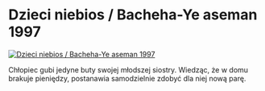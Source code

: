 Dzieci niebios / Bacheha-Ye aseman 1997 
=============
[![Dzieci niebios / Bacheha-Ye aseman 1997 ](http://vidos.pl/images/player.gif)](http://vidos.pl/dzieci-niebios-bacheha-ye-aseman-1997)

 Chłopiec gubi jedyne buty swojej młodszej siostry. Wiedząc, że w domu brakuje pieniędzy, postanawia samodzielnie zdobyć dla niej nową parę.
